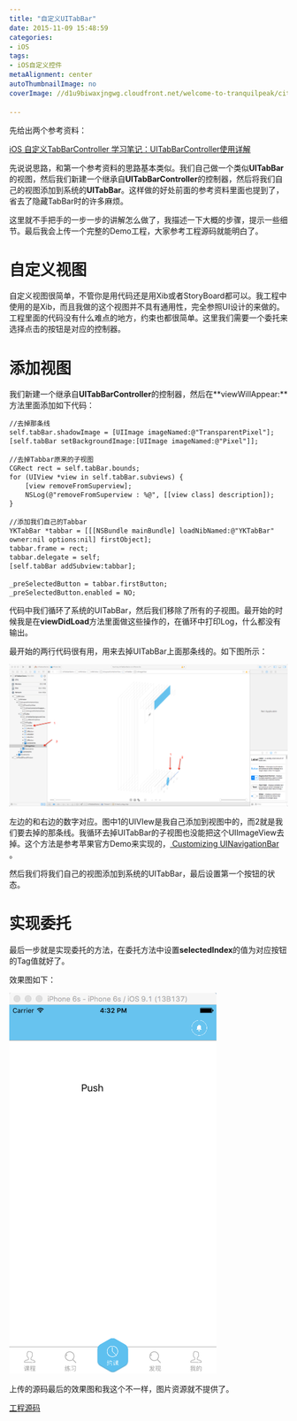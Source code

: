 ```yaml
---
title: "自定义UITabBar"
date: 2015-11-09 15:48:59
categories: 
- iOS
tags: 
- iOS自定义控件
metaAlignment: center
autoThumbnailImage: no
coverImage: //d1u9biwaxjngwg.cloudfront.net/welcome-to-tranquilpeak/city.jpg

---
```


先给出两个参考资料：

[ iOS 自定义TabBarController ](http://blog.csdn.net/gf771115/article/details/37890663)
[ 学习笔记：UITabBarController使用详解 ](http://www.cnblogs.com/martin1009/archive/2012/05/30/2526401.html)
<!--more-->

先说说思路，和第一个参考资料的思路基本类似。我们自己做一个类似**UITabBar**的视图，然后我们新建一个继承自**UITabBarController**的控制器，然后将我们自己的视图添加到系统的**UITabBar**。这样做的好处前面的参考资料里面也提到了，省去了隐藏TabBar时的许多麻烦。

这里就不手把手的一步一步的讲解怎么做了，我描述一下大概的步骤，提示一些细节。最后我会上传一个完整的Demo工程，大家参考工程源码就能明白了。

# 自定义视图 #

自定义视图很简单，不管你是用代码还是用Xib或者StoryBoard都可以。我工程中使用的是Xib，而且我做的这个视图并不具有通用性，完全参照UI设计的来做的。工程里面的代码没有什么难点的地方，约束也都很简单。这里我们需要一个委托来选择点击的按钮是对应的控制器。

# 添加视图 #

我们新建一个继承自**UITabBarController**的控制器，然后在**viewWillAppear:**方法里面添加如下代码：

    //去掉那条线
    self.tabBar.shadowImage = [UIImage imageNamed:@"TransparentPixel"];
    [self.tabBar setBackgroundImage:[UIImage imageNamed:@"Pixel"]];
    
    //去掉Tabbar原来的子视图
    CGRect rect = self.tabBar.bounds;
    for (UIView *view in self.tabBar.subviews) {
        [view removeFromSuperview];
        NSLog(@"removeFromSuperview : %@", [[view class] description]);
    }
    
    //添加我们自己的Tabbar
    YKTabBar *tabbar = [[[NSBundle mainBundle] loadNibNamed:@"YKTabBar" owner:nil options:nil] firstObject];
    tabbar.frame = rect;
    tabbar.delegate = self;
    [self.tabBar addSubview:tabbar];
    
    _preSelectedButton = tabbar.firstButton;
    _preSelectedButton.enabled = NO;


代码中我们循环了系统的UITabBar，然后我们移除了所有的子视图。最开始的时候我是在**viewDidLoad**方法里面做这些操作的，在循环中打印Log，什么都没有输出。

最开始的两行代码很有用，用来去掉UITabBar上面那条线的。如下图所示：

![alt text](/img/SelfDefineUITabBar/1.png)

左边的和右边的数字对应。图中1的UIVIew是我自己添加到视图中的，而2就是我们要去掉的那条线。我循环去掉UITabBar的子视图也没能把这个UIImageView去掉。这个方法是参考苹果官方Demo来实现的，[ Customizing UINavigationBar ](https://developer.apple.com/library/ios/samplecode/NavBar/Introduction/Intro.html)。

然后我们将我们自己的视图添加到系统的UITabBar，最后设置第一个按钮的状态。

# 实现委托 #

最后一步就是实现委托的方法，在委托方法中设置**selectedIndex**的值为对应按钮的Tag值就好了。

效果图如下：

![alt text](/img/SelfDefineUITabBar/2.png)

上传的源码最后的效果图和我这个不一样，图片资源就不提供了。

[ 工程源码 ](https://github.com/LynchWong/UITabbarDemo)
